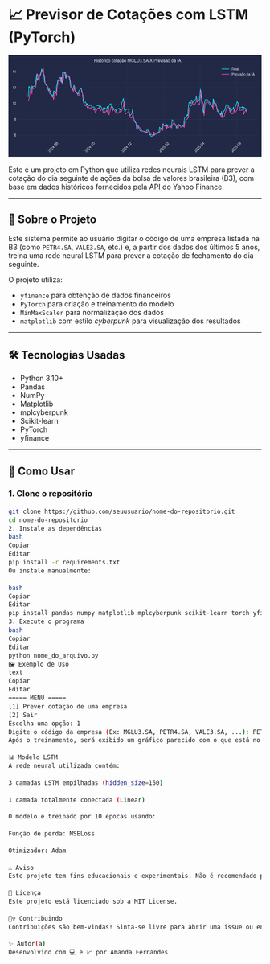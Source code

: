 # 📈 Previsor de Cotações com LSTM (PyTorch)

<p align="center">
  <img src="https://github.com/Amanda-FL-CAOS/ia-bolsa-de-valores/blob/main/exemplo_gr%C3%A1fico.png" alt="exemplo de gráfico" width="700">
</p>

Este é um projeto em Python que utiliza redes neurais LSTM para prever a cotação do dia seguinte de ações da bolsa de valores brasileira (B3), com base em dados históricos fornecidos pela API do Yahoo Finance.

---

## 🧠 Sobre o Projeto

Este sistema permite ao usuário digitar o código de uma empresa listada na B3 (como `PETR4.SA`, `VALE3.SA`, etc.) e, a partir dos dados dos últimos 5 anos, treina uma rede neural LSTM para prever a cotação de fechamento do dia seguinte.

O projeto utiliza:
- `yfinance` para obtenção de dados financeiros
- `PyTorch` para criação e treinamento do modelo
- `MinMaxScaler` para normalização dos dados
- `matplotlib` com estilo *cyberpunk* para visualização dos resultados

---

## 🛠 Tecnologias Usadas

- Python 3.10+
- Pandas
- NumPy
- Matplotlib
- mplcyberpunk
- Scikit-learn
- PyTorch
- yfinance

---

## 🧪 Como Usar

### 1. Clone o repositório

```bash
git clone https://github.com/seuusuario/nome-do-repositorio.git
cd nome-do-repositorio
2. Instale as dependências
bash
Copiar
Editar
pip install -r requirements.txt
Ou instale manualmente:

bash
Copiar
Editar
pip install pandas numpy matplotlib mplcyberpunk scikit-learn torch yfinance
3. Execute o programa
bash
Copiar
Editar
python nome_do_arquivo.py
🖼 Exemplo de Uso
text
Copiar
Editar
===== MENU =====
[1] Prever cotação de uma empresa
[2] Sair
Escolha uma opção: 1
Digite o código da empresa (Ex: MGLU3.SA, PETR4.SA, VALE3.SA, ...): PETR4.SA
Após o treinamento, será exibido um gráfico parecido com o que está no topo do arquivo.

📊 Modelo LSTM
A rede neural utilizada contém:

3 camadas LSTM empilhadas (hidden_size=150)

1 camada totalmente conectada (Linear)

O modelo é treinado por 10 épocas usando:

Função de perda: MSELoss

Otimizador: Adam

⚠️ Aviso
Este projeto tem fins educacionais e experimentais. Não é recomendado para uso em operações reais de investimento, pois não considera variáveis externas fundamentais, notícias ou contexto de mercado.

📃 Licença
Este projeto está licenciado sob a MIT License.

🙋‍♀️ Contribuindo
Contribuições são bem-vindas! Sinta-se livre para abrir uma issue ou enviar um pull request com melhorias ou sugestões.

✨ Autor(a)
Desenvolvido com 💻 e 📈 por Amanda Fernandes.
